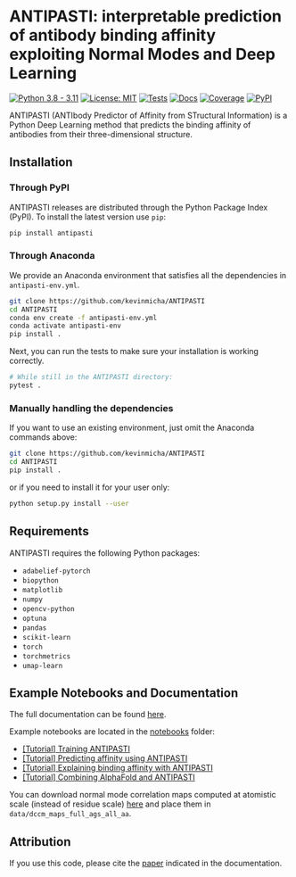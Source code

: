 # ANTIPASTI: interpretable prediction of antibody binding affinity exploiting Normal Modes and Deep Learning

[![Python 3.8 - 3.11](https://img.shields.io/badge/Python-3.8%20--%203.11-blue)](https://www.python.org/downloads/release/python-3113/)
[![License: MIT](https://img.shields.io/badge/license-MIT-green)](https://opensource.org/license/mit/)
[![Tests](https://github.com/kevinmicha/ANTIPASTI/actions/workflows/tests.yml/badge.svg)](https://github.com/kevinmicha/ANTIPASTI/actions/workflows/tests.yml)
[![Docs](https://github.com/kevinmicha/ANTIPASTI/actions/workflows/documentation.yml/badge.svg)](https://kevinmicha.github.io/ANTIPASTI/index.html)
[![Coverage](https://codecov.io/gh/kevinmicha/ANTIPASTI/branch/main/graph/badge.svg?token=GJCV2H7L1J)](https://codecov.io/gh/kevinmicha/ANTIPASTI)
[![PyPI](https://img.shields.io/pypi/v/antipasti)](https://pypi.org/project/ANTIPASTI/)

ANTIPASTI (ANTIbody Predictor of Affinity from STructural Information) is a Python Deep Learning method that predicts the binding affinity of antibodies from their three-dimensional structure.

## Installation 

### Through PyPI

ANTIPASTI releases are distributed through the Python Package Index (PyPI). To install the latest version use `pip`:

```bash
pip install antipasti
```

### Through Anaconda
We provide an Anaconda environment that satisfies all the dependencies in `antipasti-env.yml`. 
```bash
git clone https://github.com/kevinmicha/ANTIPASTI
cd ANTIPASTI
conda env create -f antipasti-env.yml
conda activate antipasti-env
pip install .
```

Next, you can run the tests to make sure your installation is working correctly.

```bash
# While still in the ANTIPASTI directory:
pytest . 
```

### Manually handling the dependencies
If you want to use an existing environment, just omit the Anaconda commands above:
```bash
git clone https://github.com/kevinmicha/ANTIPASTI
cd ANTIPASTI
pip install .
```

or if you need to install it for your user only: 
```bash
python setup.py install --user 
```

## Requirements 

ANTIPASTI requires the following Python packages: 
* `adabelief-pytorch`
* `biopython`
* `matplotlib`
* `numpy`
* `opencv-python`
* `optuna`
* `pandas`
* `scikit-learn`
* `torch`
* `torchmetrics`
* `umap-learn`
    


## Example Notebooks and Documentation
The full documentation can be found [here](https://kevinmicha.github.io/ANTIPASTI/). 

Example notebooks are located in the [notebooks](https://github.com/kevinmicha/ANTIPASTI/tree/main/notebooks) folder:
* [[Tutorial] Training ANTIPASTI](https://github.com/kevinmicha/ANTIPASTI/blob/main/notebooks/%5BTutorial%5D%20Training%20ANTIPASTI.ipynb)
* [[Tutorial] Predicting affinity using ANTIPASTI](https://github.com/kevinmicha/ANTIPASTI/blob/main/notebooks/%5BTutorial%5D%20Predicting%20affinity%20using%20ANTIPASTI.ipynb)
* [[Tutorial] Explaining binding affinity with ANTIPASTI](https://github.com/kevinmicha/ANTIPASTI/blob/main/notebooks/%5BTutorial%5D%20Explaining%20binding%20affinity%20with%20ANTIPASTI.ipynb)
* [[Tutorial] Combining AlphaFold and ANTIPASTI](https://github.com/kevinmicha/ANTIPASTI/blob/main/notebooks/%5BTutorial%5D%20Combining%20AlphaFold%20and%20ANTIPASTI.ipynb)

You can download normal mode correlation maps computed at atomistic scale (instead of residue scale) [here](https://drive.google.com/drive/folders/1E8-GwQq9GHBE0A6r2t8dblAzP7qf0seQ?usp=sharing) and place them in `data/dccm_maps_full_ags_all_aa`.

## Attribution

If you use this code, please cite the [paper](https://kevinmicha.github.io/ANTIPASTI/citing.html) indicated in the documentation.